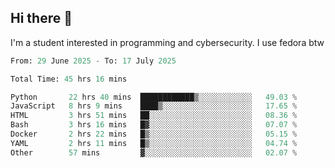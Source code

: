 ## Hi there 👋

I'm a student interested in programming and cybersecurity. I use fedora btw
<!--START_SECTION:waka-->

```python
From: 29 June 2025 - To: 17 July 2025

Total Time: 45 hrs 16 mins

Python       22 hrs 40 mins  ████████████▒░░░░░░░░░░░░   49.03 %
JavaScript   8 hrs 9 mins    ████▒░░░░░░░░░░░░░░░░░░░░   17.65 %
HTML         3 hrs 51 mins   ██░░░░░░░░░░░░░░░░░░░░░░░   08.36 %
Bash         3 hrs 16 mins   █▓░░░░░░░░░░░░░░░░░░░░░░░   07.07 %
Docker       2 hrs 22 mins   █▒░░░░░░░░░░░░░░░░░░░░░░░   05.15 %
YAML         2 hrs 11 mins   █▒░░░░░░░░░░░░░░░░░░░░░░░   04.74 %
Other        57 mins         ▓░░░░░░░░░░░░░░░░░░░░░░░░   02.07 %
```

<!--END_SECTION:waka-->
